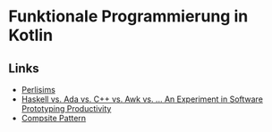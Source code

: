 # Funktionale Programmierung in Kotlin

## Links

- [Perlisims](https://www.cs.yale.edu/homes/perlis-alan/quotes.html)
- [Haskell vs. Ada vs. C++ vs. Awk vs. ... An Experiment in Software Prototyping Productivity](https://web.cecs.pdx.edu/~apt/cs457_2005/hudak-jones.pdf)
- [Compsite Pattern](https://refactoring.guru/design-patterns/composite)
